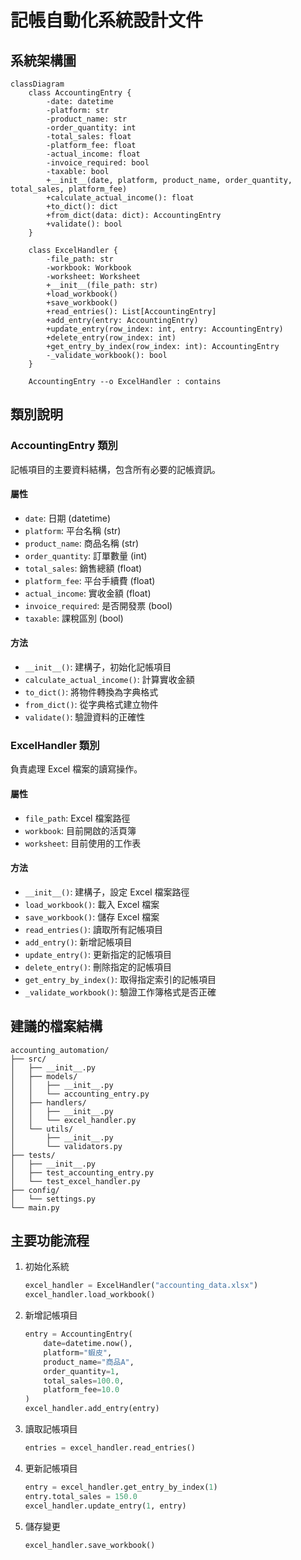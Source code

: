 # 記帳自動化系統設計文件

## 系統架構圖

```mermaid
classDiagram
    class AccountingEntry {
        -date: datetime
        -platform: str
        -product_name: str
        -order_quantity: int
        -total_sales: float
        -platform_fee: float
        -actual_income: float
        -invoice_required: bool
        -taxable: bool
        +__init__(date, platform, product_name, order_quantity, total_sales, platform_fee)
        +calculate_actual_income(): float
        +to_dict(): dict
        +from_dict(data: dict): AccountingEntry
        +validate(): bool
    }

    class ExcelHandler {
        -file_path: str
        -workbook: Workbook
        -worksheet: Worksheet
        +__init__(file_path: str)
        +load_workbook()
        +save_workbook()
        +read_entries(): List[AccountingEntry]
        +add_entry(entry: AccountingEntry)
        +update_entry(row_index: int, entry: AccountingEntry)
        +delete_entry(row_index: int)
        +get_entry_by_index(row_index: int): AccountingEntry
        -_validate_workbook(): bool
    }

    AccountingEntry --o ExcelHandler : contains
```

## 類別說明

### AccountingEntry 類別
記帳項目的主要資料結構，包含所有必要的記帳資訊。

#### 屬性
- `date`: 日期 (datetime)
- `platform`: 平台名稱 (str)
- `product_name`: 商品名稱 (str)
- `order_quantity`: 訂單數量 (int)
- `total_sales`: 銷售總額 (float)
- `platform_fee`: 平台手續費 (float)
- `actual_income`: 實收金額 (float)
- `invoice_required`: 是否開發票 (bool)
- `taxable`: 課稅區別 (bool)

#### 方法
- `__init__()`: 建構子，初始化記帳項目
- `calculate_actual_income()`: 計算實收金額
- `to_dict()`: 將物件轉換為字典格式
- `from_dict()`: 從字典格式建立物件
- `validate()`: 驗證資料的正確性

### ExcelHandler 類別
負責處理 Excel 檔案的讀寫操作。

#### 屬性
- `file_path`: Excel 檔案路徑
- `workbook`: 目前開啟的活頁簿
- `worksheet`: 目前使用的工作表

#### 方法
- `__init__()`: 建構子，設定 Excel 檔案路徑
- `load_workbook()`: 載入 Excel 檔案
- `save_workbook()`: 儲存 Excel 檔案
- `read_entries()`: 讀取所有記帳項目
- `add_entry()`: 新增記帳項目
- `update_entry()`: 更新指定的記帳項目
- `delete_entry()`: 刪除指定的記帳項目
- `get_entry_by_index()`: 取得指定索引的記帳項目
- `_validate_workbook()`: 驗證工作簿格式是否正確

## 建議的檔案結構

```
accounting_automation/
├── src/
│   ├── __init__.py
│   ├── models/
│   │   ├── __init__.py
│   │   └── accounting_entry.py
│   ├── handlers/
│   │   ├── __init__.py
│   │   └── excel_handler.py
│   └── utils/
│       ├── __init__.py
│       └── validators.py
├── tests/
│   ├── __init__.py
│   ├── test_accounting_entry.py
│   └── test_excel_handler.py
├── config/
│   └── settings.py
└── main.py
```

## 主要功能流程

1. 初始化系統
   ```python
   excel_handler = ExcelHandler("accounting_data.xlsx")
   excel_handler.load_workbook()
   ```

2. 新增記帳項目
   ```python
   entry = AccountingEntry(
       date=datetime.now(),
       platform="蝦皮",
       product_name="商品A",
       order_quantity=1,
       total_sales=100.0,
       platform_fee=10.0
   )
   excel_handler.add_entry(entry)
   ```

3. 讀取記帳項目
   ```python
   entries = excel_handler.read_entries()
   ```

4. 更新記帳項目
   ```python
   entry = excel_handler.get_entry_by_index(1)
   entry.total_sales = 150.0
   excel_handler.update_entry(1, entry)
   ```

5. 儲存變更
   ```python
   excel_handler.save_workbook()